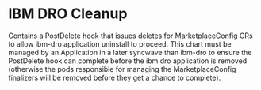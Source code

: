 IBM DRO Cleanup
===============================================================================
Contains a PostDelete hook that issues deletes for MarketplaceConfig CRs to allow ibm-dro application uninstall to proceed.
This chart must be managed by an Application in a later syncwave than ibm-dro to ensure the PostDelete hook can
complete before the ibm dro application is removed (otherwise the pods responsible for managing the MarketplaceConfig
finalizers will be removed before they get a chance to complete).
